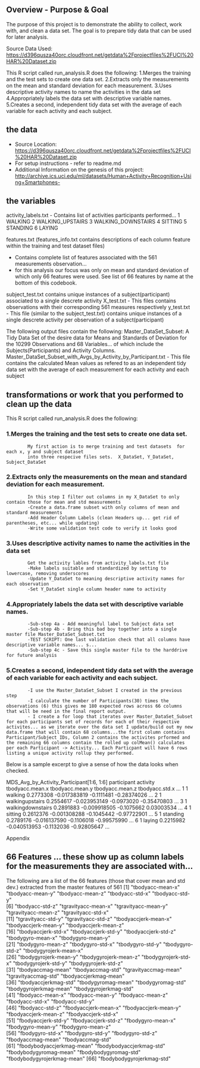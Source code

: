 
## Overview - Purpose & Goal
The purpose of this project is to demonstrate the ability to collect, work with, and clean a data set. 
The goal is to prepare tidy data that can be used for later analysis. 
 
Source Data Used: https://d396qusza40orc.cloudfront.net/getdata%2Fprojectfiles%2FUCI%20HAR%20Dataset.zip
 
This R script called run_analysis.R does the following:
  1.Merges the training and the test sets to create one data set.
  2.Extracts only the measurements on the mean and standard deviation for each measurement. 
  3.Uses descriptive activity names to name the activities in the data set
  4.Appropriately labels the data set with descriptive variable names. 
  5.Creates a second, independent tidy data set with the average of each variable for each activity and each subject. 




## the data
- Source Location: https://d396qusza40orc.cloudfront.net/getdata%2Fprojectfiles%2FUCI%20HAR%20Dataset.zip
- For setup instructions - refer to readme.md
- Additional Information on the genesis of this project: http://archive.ics.uci.edu/ml/datasets/Human+Activity+Recognition+Using+Smartphones- 

## the variables
activity_labels.txt - Contains list of activities participants performed...
  1 WALKING
  2 WALKING_UPSTAIRS
  3 WALKING_DOWNSTAIRS
  4 SITTING
  5 STANDING
  6 LAYING

features.txt (features_info.txt contains descriptions of each column feature within the training and test dataset files)
  - Contains complete list of features associated with the 561 measurements observation... 
  - for this analysis our focus was only on mean and standard deviation of which only 66 features were used. See list of 66 features by name at the bottom of this codebook.

subject_test.txt contains unique instances of a subject(participant) associated to a single descrete activity
X_test.txt - This files contains observations with their corresponding 561 measures respectively 
y_test.txt - This file (similar to the subject_test.txt) contains unique instances of a single descrete activity per observation of a subject(participant)

The following output files contain the following:
Master_DataSet_Subset: A Tidy Data Set of the desire data for Means and Standards of Deviation for the 10299 Observations and 68 Variables... of which include the Subjects(Participants) and Activity Columns. 
Master_DataSet_Subset_with_Avgs_by_Activity_by_Participant.txt - This file contains the calculated Mean values as refered to as an independent tidy data set with the average of each measurement for each activity and each subject


## transformations or work that you performed to clean up the data 

 This R script called run_analysis.R does the following:
###       1.Merges the training and the test sets to create one data set.
            My first action is to merge training and test datasets  for each x, y and subject dataset 
            into three respecive files sets.  X_DataSet, Y_DataSet, Subject_DataSet
###     2.Extracts only the measurements on the mean and standard deviation for each measurement. 
            In this step I filter out columns in my X_DataSet to only contain those for mean and std measurements
            -Create a data.frame subset with only columns of mean and standard measurements
            -Add Header Column Labels (clean Headers up... get rid of parentheses, etc... while updating)
            -Write some validation test code to verify it looks good
###     3.Uses descriptive activity names to name the activities in the data set
            Get the activity lables from activity_labels.txt file 
            -Make labels suitable and standardized by setting to lowercase, removing underscores
            -Update Y_DataSet to meaning descriptive activity names for each observation
            -Set Y_DataSet single column header name to activity
            
###     4.Appropriately labels the data set with descriptive variable names. 
            -Sub-step 4a - Add meaningful label to Subject data set  
            -Sub-step 4b - Bring this bad boy together into a single master file Master_DataSet_Subset.txt
            -TEST SCRIPT: One last validation check that all columns have descriptive variable names... s...
            -Sub-step 4c - Save this single master file to the harddrive for future analysis
###     5.Creates a second, independent tidy data set with the average of each variable for each activity and each subject. 
            -I use the Master_DataSet_Subset I created in the previous step
            -I calculate the number of Participants(30) times the observations (6) this gives me 180 expected rows across 66 columns that will be need in the final report output. 
            - I create a for loop that iterates over Master_DataSet_Subset for each participants set of records for each of their respective activites... as we iterate over the data set I update/build out my new data.frame that will contain 68 columns...the first column contains Participant/Subject IDs, Column 2 contains the activites prformed and the remaining 66 columns contain the rolled up colMean() calculates per each Participant -> Activity... Each Particpant will have 6 rows listing a unique activity rollup they performed.
            
Below is a sample excerpt to give a sense of how the data looks when checked.
            
 MDS_Avg_by_Activity_Participant[1:6, 1:6]
  participant          activity tbodyacc.mean.x tbodyacc.mean.y tbodyacc.mean.z tbodyacc.std.x ...
1           1           walking       0.2773308    -0.017383819      -0.1111481    -0.28374026 ...
2           1   walkingupstairs       0.2554617    -0.023953149      -0.0973020    -0.35470803 ...
3           1 walkingdownstairs       0.2891883    -0.009918505      -0.1075662     0.03003534 ...
4           1           sitting       0.2612376    -0.001308288      -0.1045442    -0.97722901 ...
5           1          standing       0.2789176    -0.016137590      -0.1106018    -0.99575990 ...
6           1            laying       0.2215982    -0.040513953      -0.1132036    -0.92805647 ...



Appendix

## 66 Features ... these show up as column labels for the measurements they are associated with... 
The following are a list of the 66 features (those that cover mean and std dev.) extracted from the master features of 561
[1] "tbodyacc-mean-x"           "tbodyacc-mean-y"           "tbodyacc-mean-z"           "tbodyacc-std-x"            "tbodyacc-std-y"           
 [6] "tbodyacc-std-z"            "tgravityacc-mean-x"        "tgravityacc-mean-y"        "tgravityacc-mean-z"        "tgravityacc-std-x"        
[11] "tgravityacc-std-y"         "tgravityacc-std-z"         "tbodyaccjerk-mean-x"       "tbodyaccjerk-mean-y"       "tbodyaccjerk-mean-z"      
[16] "tbodyaccjerk-std-x"        "tbodyaccjerk-std-y"        "tbodyaccjerk-std-z"        "tbodygyro-mean-x"          "tbodygyro-mean-y"         
[21] "tbodygyro-mean-z"          "tbodygyro-std-x"           "tbodygyro-std-y"           "tbodygyro-std-z"           "tbodygyrojerk-mean-x"     
[26] "tbodygyrojerk-mean-y"      "tbodygyrojerk-mean-z"      "tbodygyrojerk-std-x"       "tbodygyrojerk-std-y"       "tbodygyrojerk-std-z"      
[31] "tbodyaccmag-mean"          "tbodyaccmag-std"           "tgravityaccmag-mean"       "tgravityaccmag-std"        "tbodyaccjerkmag-mean"     
[36] "tbodyaccjerkmag-std"       "tbodygyromag-mean"         "tbodygyromag-std"          "tbodygyrojerkmag-mean"     "tbodygyrojerkmag-std"     
[41] "fbodyacc-mean-x"           "fbodyacc-mean-y"           "fbodyacc-mean-z"           "fbodyacc-std-x"            "fbodyacc-std-y"           
[46] "fbodyacc-std-z"            "fbodyaccjerk-mean-x"       "fbodyaccjerk-mean-y"       "fbodyaccjerk-mean-z"       "fbodyaccjerk-std-x"       
[51] "fbodyaccjerk-std-y"        "fbodyaccjerk-std-z"        "fbodygyro-mean-x"          "fbodygyro-mean-y"          "fbodygyro-mean-z"         
[56] "fbodygyro-std-x"           "fbodygyro-std-y"           "fbodygyro-std-z"           "fbodyaccmag-mean"          "fbodyaccmag-std"          
[61] "fbodybodyaccjerkmag-mean"  "fbodybodyaccjerkmag-std"   "fbodybodygyromag-mean"     "fbodybodygyromag-std"      "fbodybodygyrojerkmag-mean"
[66] "fbodybodygyrojerkmag-std" 

